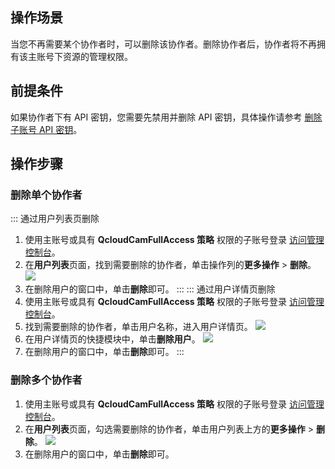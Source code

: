 ## 操作场景

当您不再需要某个协作者时，可以删除该协作者。删除协作者后，协作者将不再拥有该主账号下资源的管理权限。

## 前提条件

如果协作者下有 API 密钥，您需要先禁用并删除 API 密钥，具体操作请参考 [删除子账号 API 密钥](https://cloud.tencent.com/document/product/598/37140#.E5.88.A0.E9.99.A4.E5.AD.90.E8.B4.A6.E5.8F.B7-api-.E5.AF.86.E9.92.A5)。

## 操作步骤

### 删除单个协作者

<dx-tabs>
::: 通过用户列表页删除

1. 使用主账号或具有 **QcloudCamFullAccess 策略** 权限的子账号登录 [访问管理控制台](https://console.cloud.tencent.com/cam)。
2. 在**用户列表**页面，找到需要删除的协作者，单击操作列的**更多操作** > **删除**。
   ![](https://main.qcloudimg.com/raw/cca4fde3b58c075d9070e2ae961adaef.png)
3. 在删除用户的窗口中，单击**删除**即可。
:::
::: 通过用户详情页删除
1. 使用主账号或具有 **QcloudCamFullAccess 策略** 权限的子账号登录 [访问管理控制台](https://console.cloud.tencent.com/cam)。
2. 找到需要删除的协作者，单击用户名称，进入用户详情页。
   ![](https://main.qcloudimg.com/raw/59222b4a0ffb02cf2b9ca5c64b8d22e0.png)
3. 在用户详情页的快捷模块中，单击**删除用户**。
   ![](https://main.qcloudimg.com/raw/d491effe560ba14c5e152b8e3b7bd86b.png)
4. 在删除用户的窗口中，单击**删除**即可。
   :::
   </dx-tabs>



### 删除多个协作者

1. 使用主账号或具有 **QcloudCamFullAccess 策略** 权限的子账号登录 [访问管理控制台](https://console.cloud.tencent.com/cam)。
2. 在**用户列表**页面，勾选需要删除的协作者，单击用户列表上方的**更多操作** > **删除**。
   ![](https://qcloudimg.tencent-cloud.cn/raw/65dc2ad15b89021631985a2b7755b827.png)
3. 在删除用户的窗口中，单击**删除**即可。

